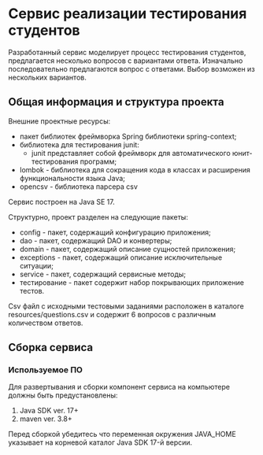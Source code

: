 # Сервис реализации тестирования студентов
Разработанный сервис моделирует процесс тестирования студентов, предлагается несколько вопросов с вариантами ответа.
Изначально последовательно предлагаются вопрос с ответами. Выбор возможен из нескольких вариантов.

## Общая информация и структура проекта

Внешние проектные ресурсы:

- пакет библиотек фреймворка Spring библиотеки spring-context;
- библиотека для тестирования junit: 
  - junit представляет собой фреймворк для автоматического юнит-тестирования программ;
- lombok - библиотека для сокращения кода в классах и расширения функциональности языка Java;
- opencsv - библиотека парсера csv

Сервис построен на Java SE 17.


Структурно, проект разделен на следующие пакеты:
- config - пакет, содержащий конфигурацию приложения;
- dao - пакет, содержащий DAO и конвертеры;
- domain - пакет, содержащий описание сущностей приложения;
- exceptions - пакет, содержащий описание исключительные ситуации;
- service - пакет, содержащий сервисные методы;
- тестирование - пакет содержит набор покрывающих приложение тестов.

Csv файл с исходными тестовыми заданиями расположен в каталоге resources/questions.csv и содержит 6 вопросов с различным 
количеством ответов.

## Сборка сервиса
### Используемое ПО
Для развертывания и сборки компонент сервиса на компьютере должны быть предустановлены:
1. Java SDK ver. 17+
2. maven ver. 3.8+

Перед сборкой убедитесь что переменная окружения JAVA_HOME указывает на корневой каталог Java SDK 17-й версии.
